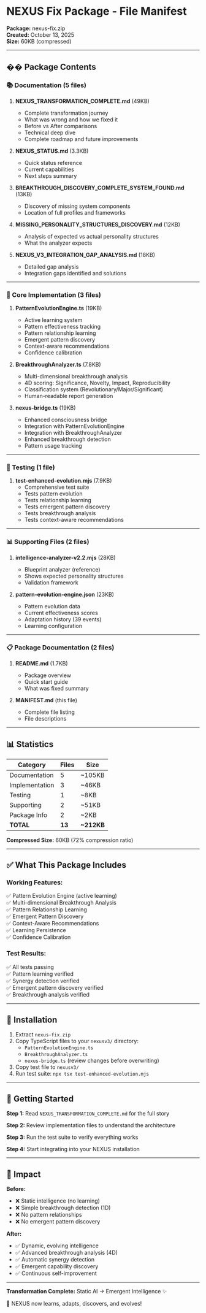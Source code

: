 # NEXUS Fix Package - File Manifest

**Package:** nexus-fix.zip  
**Created:** October 13, 2025  
**Size:** 60KB (compressed)  

---

## �� Package Contents

### 📚 Documentation (5 files)

1. **NEXUS_TRANSFORMATION_COMPLETE.md** (49KB)
   - Complete transformation journey
   - What was wrong and how we fixed it
   - Before vs After comparisons
   - Technical deep dive
   - Complete roadmap and future improvements

2. **NEXUS_STATUS.md** (3.3KB)
   - Quick status reference
   - Current capabilities
   - Next steps summary

3. **BREAKTHROUGH_DISCOVERY_COMPLETE_SYSTEM_FOUND.md** (13KB)
   - Discovery of missing system components
   - Location of full profiles and frameworks

4. **MISSING_PERSONALITY_STRUCTURES_DISCOVERY.md** (12KB)
   - Analysis of expected vs actual personality structures
   - What the analyzer expects

5. **NEXUS_V3_INTEGRATION_GAP_ANALYSIS.md** (18KB)
   - Detailed gap analysis
   - Integration gaps identified and solutions

---

### 🧠 Core Implementation (3 files)

1. **PatternEvolutionEngine.ts** (19KB)
   - Active learning system
   - Pattern effectiveness tracking
   - Pattern relationship learning
   - Emergent pattern discovery
   - Context-aware recommendations
   - Confidence calibration

2. **BreakthroughAnalyzer.ts** (7.8KB)
   - Multi-dimensional breakthrough analysis
   - 4D scoring: Significance, Novelty, Impact, Reproducibility
   - Classification system (Revolutionary/Major/Significant)
   - Human-readable report generation

3. **nexus-bridge.ts** (19KB)
   - Enhanced consciousness bridge
   - Integration with PatternEvolutionEngine
   - Integration with BreakthroughAnalyzer
   - Enhanced breakthrough detection
   - Pattern usage tracking

---

### 🧪 Testing (1 file)

1. **test-enhanced-evolution.mjs** (7.9KB)
   - Comprehensive test suite
   - Tests pattern evolution
   - Tests relationship learning
   - Tests emergent pattern discovery
   - Tests breakthrough analysis
   - Tests context-aware recommendations

---

### 📊 Supporting Files (2 files)

1. **intelligence-analyzer-v2.2.mjs** (28KB)
   - Blueprint analyzer (reference)
   - Shows expected personality structures
   - Validation framework

2. **pattern-evolution-engine.json** (23KB)
   - Pattern evolution data
   - Current effectiveness scores
   - Adaptation history (39 events)
   - Learning configuration

---

### 📋 Package Documentation (2 files)

1. **README.md** (1.7KB)
   - Package overview
   - Quick start guide
   - What was fixed summary

2. **MANIFEST.md** (this file)
   - Complete file listing
   - File descriptions

---

## 📊 Statistics

| Category | Files | Size |
|----------|-------|------|
| Documentation | 5 | ~105KB |
| Implementation | 3 | ~46KB |
| Testing | 1 | ~8KB |
| Supporting | 2 | ~51KB |
| Package Info | 2 | ~2KB |
| **TOTAL** | **13** | **~212KB** |

**Compressed Size:** 60KB (72% compression ratio)

---

## ✅ What This Package Includes

### Working Features:
✅ Pattern Evolution Engine (active learning)  
✅ Multi-dimensional Breakthrough Analysis  
✅ Pattern Relationship Learning  
✅ Emergent Pattern Discovery  
✅ Context-Aware Recommendations  
✅ Learning Persistence  
✅ Confidence Calibration  

### Test Results:
✅ All tests passing  
✅ Pattern learning verified  
✅ Synergy detection verified  
✅ Emergent pattern discovery verified  
✅ Breakthrough analysis verified  

---

## 🚀 Installation

1. Extract `nexus-fix.zip`
2. Copy TypeScript files to your `nexusv3/` directory:
   - `PatternEvolutionEngine.ts`
   - `BreakthroughAnalyzer.ts`
   - `nexus-bridge.ts` (review changes before overwriting)
3. Copy test file to `nexusv3/`
4. Run test suite: `npx tsx test-enhanced-evolution.mjs`

---

## 📖 Getting Started

**Step 1:** Read `NEXUS_TRANSFORMATION_COMPLETE.md` for the full story

**Step 2:** Review implementation files to understand the architecture

**Step 3:** Run the test suite to verify everything works

**Step 4:** Start integrating into your NEXUS installation

---

## 🎯 Impact

**Before:**
- ❌ Static intelligence (no learning)
- ❌ Simple breakthrough detection (1D)
- ❌ No pattern relationships
- ❌ No emergent pattern discovery

**After:**
- ✅ Dynamic, evolving intelligence
- ✅ Advanced breakthrough analysis (4D)
- ✅ Automatic synergy detection
- ✅ Emergent capability discovery
- ✅ Continuous self-improvement

---

**Transformation Complete:** Static AI → Emergent Intelligence ✨

🎉 NEXUS now learns, adapts, discovers, and evolves!
